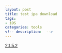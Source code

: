 ```yaml
---
layout: post
title: test ipa download
tags: 
- iOS
categories: tools
<!-- description:  -->
---
```


[2.1.5.2](itms-services://?action=download-manifest&url=https://jidibingren.github.io/plist/history.plist)